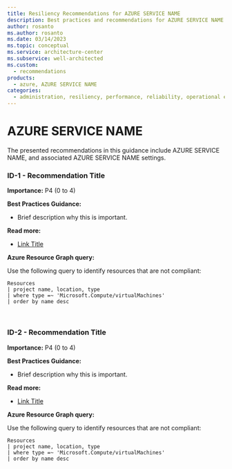 ```yaml
---
title: Resiliency Recommendations for AZURE SERVICE NAME
description: Best practices and recommendations for AZURE SERVICE NAME and associated resources.
author: rosanto
ms.author: rosanto
ms.date: 03/14/2023
ms.topic: conceptual
ms.service: architecture-center
ms.subservice: well-architected
ms.custom:
  - recommendations
products:
  - azure, AZURE SERVICE NAME
categories:
  - administration, resiliency, performance, reliability, operational excellence
---
```


# AZURE SERVICE NAME

The presented recommendations in this guidance include AZURE SERVICE NAME, and associated AZURE SERVICE NAME settings.

### ID-1 - Recommendation Title

**Importance:** P4 (0 to 4)

**Best Practices Guidance:**
- Brief description why this is important.

**Read more:**
- [Link Title](https://url)

**Azure Resource Graph query:**

Use the following query to identify resources that are not compliant:

```kusto
Resources
| project name, location, type
| where type =~ 'Microsoft.Compute/virtualMachines'
| order by name desc
```

<br>

### ID-2 - Recommendation Title

**Importance:** P4 (0 to 4)

**Best Practices Guidance:**
- Brief description why this is important.

**Read more:**
- [Link Title](https://url)

**Azure Resource Graph query:**

Use the following query to identify resources that are not compliant:

```kusto
Resources
| project name, location, type
| where type =~ 'Microsoft.Compute/virtualMachines'
| order by name desc
```

<br>